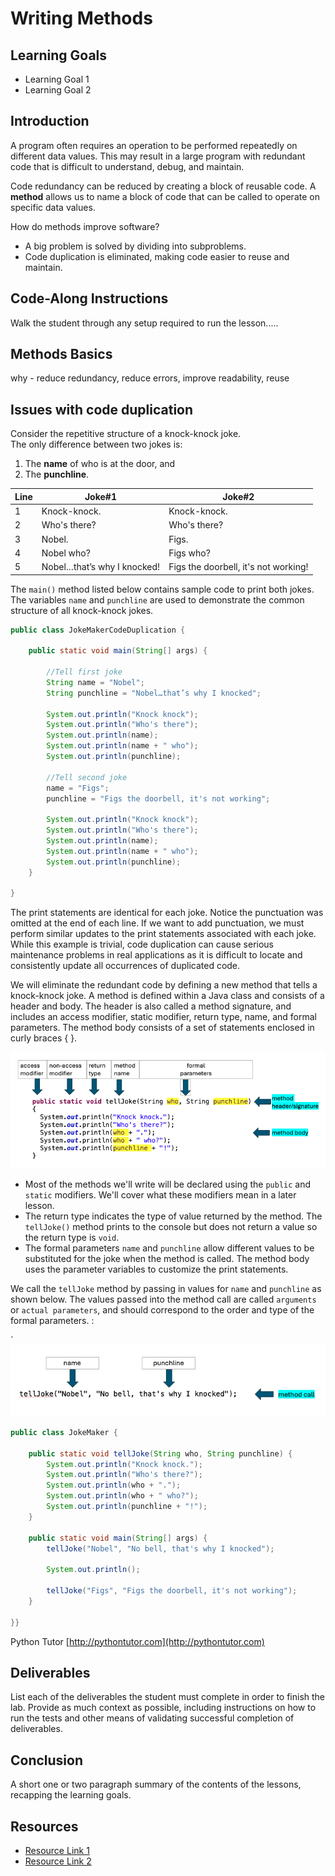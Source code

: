 # Writing Methods

## Learning Goals

- Learning Goal 1
- Learning Goal 2

## Introduction

A program often requires an operation to be performed repeatedly on different data values. This may result in a large program with redundant code that is difficult to understand, debug, and maintain.  

Code redundancy can be reduced by creating a block of reusable code. 
A **method** allows us to name a block of code that can be called to operate on specific data values.  

How do methods improve software? 

- A big problem is solved by dividing into subproblems. 
- Code duplication is eliminated, making code easier to reuse and maintain.


## Code-Along Instructions

Walk the student through any setup required to run the lesson.....


## Methods Basics

why - reduce redundancy, reduce errors, improve readability, reuse

## Issues with code duplication 

Consider the repetitive structure of a knock-knock joke.  
The only difference between two jokes is:

1. The **name** of who is at the door, and
2. The **punchline**.

|Line| Joke#1 | Joke#2 |
|---| --- | ----------- |
|1| Knock-knock. | Knock-knock. |
|2| Who's there? | Who's there? |
|3| Nobel. | Figs. |
|4| Nobel who? | Figs who? |
|5| Nobel…that’s why I knocked! | Figs the doorbell, it's not working!  |

The `main()` method listed below contains sample code to print both jokes. The variables `name` and `punchline` are used to demonstrate the common structure of all knock-knock jokes. 

```java
public class JokeMakerCodeDuplication {

	public static void main(String[] args) {
		
		//Tell first joke
		String name = "Nobel";
		String punchline = "Nobel…that’s why I knocked";
		
		System.out.println("Knock knock");
		System.out.println("Who's there");
		System.out.println(name);
		System.out.println(name + " who");
		System.out.println(punchline);
		
		//Tell second joke
		name = "Figs";
		punchline = "Figs the doorbell, it's not working";
		
		System.out.println("Knock knock");
		System.out.println("Who's there");
		System.out.println(name);
		System.out.println(name + " who");
		System.out.println(punchline);
	}

}
```

The print statements are identical for each joke. Notice the punctuation was omitted at the end of each line. If we want to add punctuation, we must perform similar updates to the print statements associated with each joke.  While this example is trivial, code duplication can cause serious maintenance problems in real applications as it is difficult to locate and consistently update all occurrences of duplicated code.
 
We will eliminate the redundant code by defining a new method that tells a knock-knock joke.  A method is defined within a Java class and consists of a header and body.  The  header is also called a method signature, and includes an access modifier, static modifier, return type, name, and formal parameters. The method body consists of a set of statements enclosed in curly braces { }.

![tellJoke method header and body](images/methodsignature.png)

- Most of the methods we'll write will be declared using the `public` and `static` modifiers.  We'll cover what these modifiers mean in a later lesson.   
- The return type indicates the type of value returned by the method.  The `tellJoke()` method prints to the console but does not return a value so the return type is `void`.  
- The formal parameters `name` and `punchline` allow different values to be substituted for the joke when the method is called. The method body uses the parameter variables to customize the print statements.

We call the `tellJoke` method by passing in values for `name` and `punchline` as shown below.  The values passed into the method call are called `arguments` or `actual parameters`, and should correspond to the order and type of the formal parameters. :

`![calling tellJoke method passing values for name and punchline](images/methodcall.png)




```java
public class JokeMaker {
	
	public static void tellJoke(String who, String punchline) {
		System.out.println("Knock knock.");
		System.out.println("Who's there?");
		System.out.println(who + ".");
		System.out.println(who + " who?");
		System.out.println(punchline + "!");
	}

	public static void main(String[] args) {
		tellJoke("Nobel", "No bell, that's why I knocked");
		
		System.out.println();
		
		tellJoke("Figs", "Figs the doorbell, it's not working");
	}

}}
````






Python Tutor [http://pythontutor.com](http://pythontutor.com)





## Deliverables

List each of the deliverables the student must complete in order to finish the
lab. Provide as much context as possible, including instructions on how to run
the tests and other means of validating successful completion of deliverables.

## Conclusion

A short one or two paragraph summary of the contents of the lessons, recapping
the learning goals.

## Resources

- [Resource Link 1](example.com)
- [Resource Link 2](example.com)
